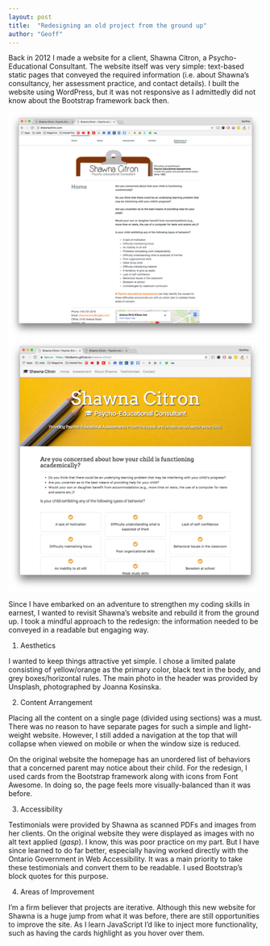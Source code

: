 ```yaml
---
layout: post
title:  "Redesigning an old project from the ground up"
author: "Geoff"
---
```


Back in 2012 I made a website for a client, Shawna Citron, a Psycho-Educational Consultant. The website itself was very simple: text-based static pages that conveyed the required information (i.e. about Shawna’s consultancy, her assessment practice, and contact details). I built the website using WordPress, but it was not responsive as I admittedly did not know about the Bootstrap framework back then.

<img src="https://raw.githubusercontent.com/fotobomu/blog/gh-pages/_assets/_images/_shawna/shawna-before.png" alt="Before Image"> <img src="https://raw.githubusercontent.com/fotobomu/blog/gh-pages/_assets/_images/_shawna/shawna-after.png" alt="After Image">

Since I have embarked on an adventure to strengthen my coding skills in earnest, I wanted to revisit Shawna’s website and rebuild it from the ground up. I took a mindful approach to the redesign: the information needed to be conveyed in a readable but engaging way.

1.	Aesthetics

I wanted to keep things attractive yet simple. I chose a limited palate consisting of yellow/orange as the primary color, black text in the body, and grey boxes/horizontal rules. The main photo in the header was provided by Unsplash, photographed by Joanna Kosinska.

2.	Content Arrangement

Placing all the content on a single page (divided using sections) was a must. There was no reason to have separate pages for such a simple and light-weight website. However, I still added a navigation at the top that will collapse when viewed on mobile or when the window size is reduced.

On the original website the homepage has an unordered list of behaviors that a concerned parent may notice about their child. For the redesign, I used cards from the Bootstrap framework along with icons from Font Awesome. In doing so, the page feels more visually-balanced than it was before.

3.	Accessibility

Testimonials were provided by Shawna as scanned PDFs and images from her clients. On the original website they were displayed as images with no alt text applied (*gasp*). I know, this was poor practice on my part. But I have since learned to do far better, especially having worked directly with the Ontario Government in Web Accessibility. It was a main priority to take these testimonials and convert them to be readable. I used Bootstrap’s block quotes for this purpose.

4.	Areas of Improvement

I’m a firm believer that projects are iterative. Although this new website for Shawna is a huge jump from what it was before, there are still opportunities to improve the site. As I learn JavaScript I’d like to inject more functionality, such as having the cards highlight as you hover over them.

